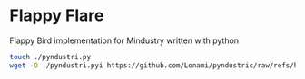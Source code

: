 # Flappy Flare

Flappy Bird implementation for Mindustry written with python

```bash
touch ./pyndustri.py
wget -O ./pyndustri.pyi https://github.com/Lonami/pyndustric/raw/refs/heads/master/pyndustri.pyi
```
